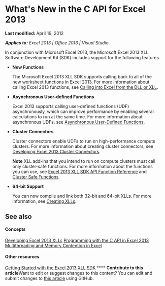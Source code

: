 
# What's New in the C API for Excel 2013

 **Last modified:** April 19, 2012

 _**Applies to:** Excel 2013 | Office 2013 | Visual Studio_

In conjunction with Microsoft Excel 2013, the Microsoft Excel 2013 XLL Software Development Kit (SDK) includes support for the following features.


-  **New Functions**
    
    The Microsoft Excel 2013 XLL SDK supports calling back to all of the new worksheet functions in Excel 2013. For more information about calling Excel 2013 functions, see  [Calling into Excel from the DLL or XLL](616e3def-e4ec-4f3c-bc65-3b92710da1e6.md).
    
-  **Asynchronous User-defined Functions**
    
    Excel 2013 supports calling user-defined functions (UDF) asynchronously, which can improve performance by enabling several calculations to run at the same time. For more information about asynchronous UDFs, see  [Asynchronous User-Defined Functions](142eb27e-fb6f-4da3-bfb7-a88115bbb5d5.md).
    
-  **Cluster Connectors**
    
    Cluster connectors enable UDFs to run on high-performance compute clusters. For more information about creating cluster connectors, see  [Developing Excel 2013 Cluster Connectors](b538ae44-37d2-496b-b6e7-b0e39f6e38cb.md).
    
    **Note**  XLL add-ins that you intend to run on compute clusters must call only cluster-safe functions. For more information about the functions you can use, see  [Excel 2013 XLL SDK API Function Reference](2f6df879-7546-4ac0-a4e3-6b009aee9463.md) and [Cluster Safe Functions](787badaf-8782-454d-a016-7eae83bbd8a9.md).
-  **64-bit Support**
    
    You can now compile and link both 32-bit and 64-bit XLLs. For more information, see  [Creating XLLs](7754998f-4e13-4a37-9724-43b6ee6c919b.md).
    

## See also


#### Concepts


 [Developing Excel 2013 XLLs](dd27ae4d-ef97-47db-885c-ddd955816900.md)
 [Programming with the C API in Excel 2013](142bc0ce-7d16-4b69-9799-ce6558da2def.md)
 [Multithreading and Memory Contention in Excel](86e1e842-f433-4ea9-8b13-ad2515fc50d8.md)
#### Other resources


 [Getting Started with the Excel 2013 XLL SDK](ba7b5817-f22f-4187-8a5f-316f0fbcb9d2.md)
****   **Contribute to this article**Want to edit or suggest changes to this content? You can edit and submit changes to  [this article](https://github.com/jhershey00/VBA_Excel_Test/OpenXMLCon/articles/f11552e1-b8ea-4933-b6fc-c452b07eb59d.md) using GitHub.

